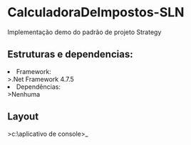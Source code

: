 # CalculadoraDeImpostos-SLN
Implementação demo do padrão de projeto Strategy
<h2>Estruturas e dependencias:</h2>
<li>Framework:</li>
<a>>.Net Framework 4.7.5</a>
<li>Dependências:</li>
<a>>Nenhuma</a>
<h2>Layout</h2>
<a>>c:\aplicativo de console>_</a>
